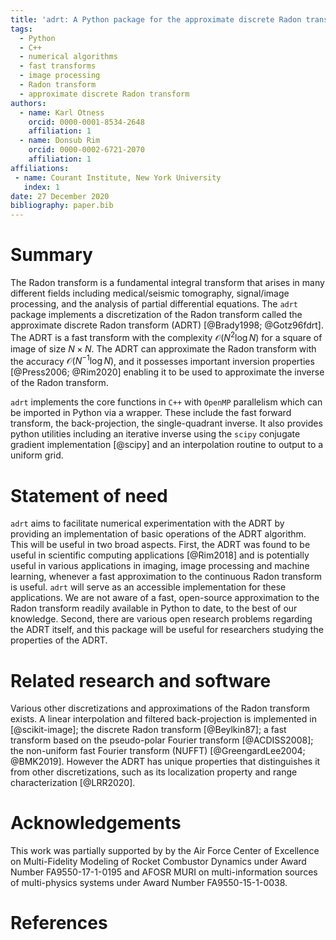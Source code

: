 ```yaml
---
title: 'adrt: A Python package for the approximate discrete Radon transform'
tags:
  - Python
  - C++
  - numerical algorithms
  - fast transforms
  - image processing
  - Radon transform
  - approximate discrete Radon transform
authors:
  - name: Karl Otness
    orcid: 0000-0001-8534-2648
    affiliation: 1
  - name: Donsub Rim
    orcid: 0000-0002-6721-2070
    affiliation: 1
affiliations:
 - name: Courant Institute, New York University
   index: 1
date: 27 December 2020
bibliography: paper.bib
---
```


# Summary

The Radon transform is a fundamental integral transform that arises in many
different fields including medical/seismic tomography, signal/image processing,
and the analysis of partial differential equations. The `adrt` package 
implements a discretization of the Radon transform called the approximate
discrete Radon transform (ADRT) [@Brady1998; @Gotz96fdrt]. The ADRT is a fast transform with
the complexity $\mathcal{O}(N^2 \log N)$ for a square of image of size $N
\times N$. The ADRT can approximate the Radon transform with the accuracy
$\mathcal{O} (N^{-1} \log N)$, and it possesses important inversion properties
[@Press2006; @Rim2020] enabling it to be used to approximate the inverse of the
Radon transform.

`adrt` implements the core functions in `C++` with `OpenMP` parallelism which
can be imported in Python via a wrapper. These include the fast forward
transform, the back-projection, the single-quadrant inverse. It also provides
python utilities including an iterative inverse using the `scipy` conjugate
gradient implementation [@scipy] and an interpolation routine to output to a
uniform grid.

# Statement of need

`adrt` aims to facilitate numerical experimentation with the ADRT by providing
an implementation of basic operations of the ADRT algorithm. This will be useful
in two broad aspects.  First, the ADRT was found to be useful in scientific
computing applications [@Rim2018] and is potentially useful in various
applications in imaging, image processing and machine learning, whenever a fast
approximation to the continuous Radon transform is useful. `adrt` will serve as
an accessible implementation for these applications.  We are not aware of a
fast, open-source approximation to the Radon transform readily available in
Python to date, to the best of our knowledge.  Second, there are various open
research problems regarding the ADRT itself, and this package will be useful for
researchers studying the properties of the ADRT.

# Related research and software

Various other discretizations and approximations of the Radon transform exists.
A linear interpolation and filtered back-projection is implemented in
[@scikit-image]; the discrete Radon transform [@Beylkin87]; a fast transform
based on the pseudo-polar Fourier transform [@ACDISS2008]; the non-uniform fast
Fourier transform (NUFFT) [@GreengardLee2004; @BMK2019]. However the ADRT has
unique properties that distinguishes it from other discretizations, such as its
localization property and range characterization [@LRR2020].

# Acknowledgements

This work was partially supported by by the Air Force Center of Excellence on
Multi-Fidelity Modeling of Rocket Combustor Dynamics under Award Number
FA9550-17-1-0195 and AFOSR MURI on multi-information sources of multi-physics
systems under Award Number FA9550-15-1-0038.


# References
